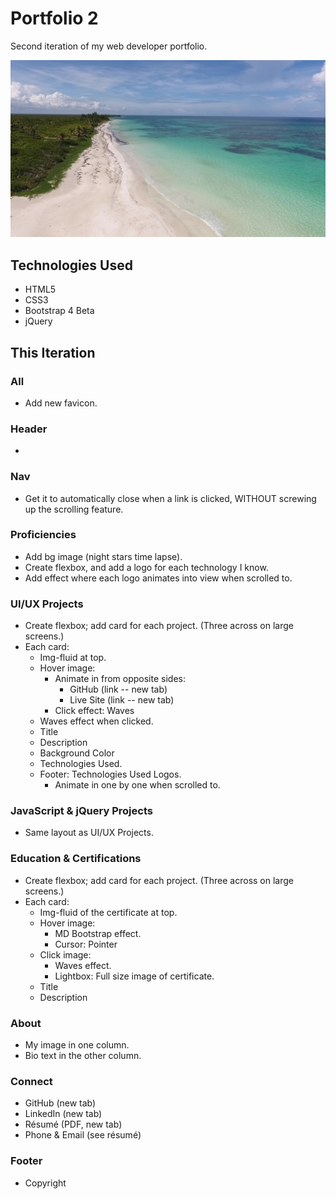 # Portfolio 2

Second iteration of my web developer portfolio.

![Todd Croak-Falen | Web Developer](https://github.com/toddcf/portfolio2/blob/master/assets/img/tropical.jpg "Todd Croak-Falen | Web Developer")

## Technologies Used

- HTML5
- CSS3
- Bootstrap 4 Beta
- jQuery

## This Iteration

### All

- Add new favicon.

### Header

- 

### Nav

- Get it to automatically close when a link is clicked, WITHOUT screwing up the scrolling feature.

### Proficiencies

- Add bg image (night stars time lapse).
- Create flexbox, and add a logo for each technology I know.
- Add effect where each logo animates into view when scrolled to.

### UI/UX Projects

- Create flexbox; add card for each project. (Three across on large screens.)
- Each card:
  - Img-fluid at top.
  - Hover image:
    - Animate in from opposite sides:
	  - GitHub (link -- new tab)
	  - Live Site (link -- new tab)
    - Click effect: Waves
  - Waves effect when clicked.
  - Title
  - Description
  - Background Color
  - Technologies Used.
  - Footer: Technologies Used Logos.
    - Animate in one by one when scrolled to.

### JavaScript & jQuery Projects

- Same layout as UI/UX Projects.

### Education & Certifications

- Create flexbox; add card for each project. (Three across on large screens.)
- Each card:
  - Img-fluid of the certificate at top.
  - Hover image:
    - MD Bootstrap effect.
    - Cursor: Pointer
  - Click image:
    - Waves effect.
    - Lightbox: Full size image of certificate.
  - Title
  - Description

### About

- My image in one column.
- Bio text in the other column.

### Connect

- GitHub (new tab)
- LinkedIn (new tab)
- Résumé (PDF, new tab)
- Phone & Email (see résumé)

### Footer

- Copyright